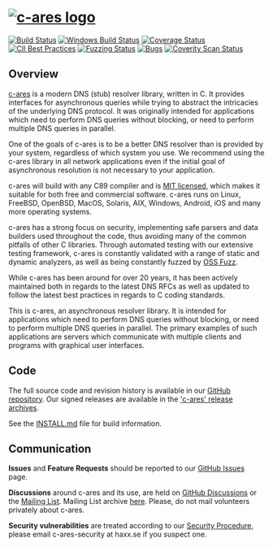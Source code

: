 # [![c-ares logo](https://c-ares.org/art/c-ares-logo.svg)](https://c-ares.org/)

[![Build Status](https://api.cirrus-ci.com/github/c-ares/c-ares.svg?branch=main)](https://cirrus-ci.com/github/c-ares/c-ares)
[![Windows Build Status](https://ci.appveyor.com/api/projects/status/aevgc5914tm72pvs/branch/main?svg=true)](https://ci.appveyor.com/project/c-ares/c-ares/branch/main)
[![Coverage Status](https://coveralls.io/repos/github/c-ares/c-ares/badge.svg)](https://coveralls.io/github/c-ares/c-ares)
[![CII Best Practices](https://bestpractices.coreinfrastructure.org/projects/291/badge)](https://bestpractices.coreinfrastructure.org/projects/291)
[![Fuzzing Status](https://oss-fuzz-build-logs.storage.googleapis.com/badges/c-ares.svg)](https://bugs.chromium.org/p/oss-fuzz/issues/list?sort=-opened&can=1&q=proj:c-ares)
[![Bugs](https://sonarcloud.io/api/project_badges/measure?project=c-ares_c-ares&metric=bugs)](https://sonarcloud.io/summary/new_code?id=c-ares_c-ares)
[![Coverity Scan Status](https://scan.coverity.com/projects/c-ares/badge.svg)](https://scan.coverity.com/projects/c-ares)

## Overview
[c-ares](https://c-ares.org) is a modern DNS (stub) resolver library, written in
C. It provides interfaces for asynchronous queries while trying to abstract the
intricacies of the underlying DNS protocol.  It was originally intended for
applications which need to perform DNS queries without blocking, or need to
perform multiple DNS queries in parallel.

One of the goals of c-ares is to be a better DNS resolver than is provided by
your system, regardless of which system you use.  We recommend using
the c-ares library in all network applications even if the initial goal of
asynchronous resolution is not necessary to your application.

c-ares will build with any C89 compiler and is [MIT licensed](LICENSE.md),
which makes it suitable for both free and commercial software. c-ares runs on
Linux, FreeBSD, OpenBSD, MacOS, Solaris, AIX, Windows, Android, iOS and many
more operating systems.

c-ares has a strong focus on security, implementing safe parsers and data
builders used throughout the code, thus avoiding many of the common pitfalls
of other C libraries.  Through automated testing with our extensive testing
framework, c-ares is constantly validated with a range of static and dynamic
analyzers, as well as being constantly fuzzed by [OSS Fuzz](https://github.com/google/oss-fuzz).

While c-ares has been around for over 20 years, it has been actively maintained
both in regards to the latest DNS RFCs as well as updated to follow the latest
best practices in regards to C coding standards.

This is c-ares, an asynchronous resolver library.  It is intended for
applications which need to perform DNS queries without blocking, or need to
perform multiple DNS queries in parallel.  The primary examples of such
applications are servers which communicate with multiple clients and programs
with graphical user interfaces.

## Code

The full source code and revision history is available in our
[GitHub  repository](https://github.com/c-ares/c-ares).  Our signed releases
are available in the ['c-ares' release archives](https://c-ares.org/download/).


See the [INSTALL.md](INSTALL.md) file for build information.

## Communication

**Issues** and **Feature Requests** should be reported to our
[GitHub Issues](https://github.com/c-ares/c-ares/issues) page.

**Discussions** around c-ares and its use, are held on
[GitHub Discussions](https://github.com/c-ares/c-ares/discussions/categories/q-a)
or the [Mailing List](https://lists.haxx.se/mailman/listinfo/c-ares).  Mailing
List archive [here](https://lists.haxx.se/pipermail/c-ares/).
Please, do not mail volunteers privately about c-ares.

**Security vulnerabilities** are treated according to our
[Security Procedure](SECURITY.md), please email c-ares-security at
 haxx.se if you suspect one.



